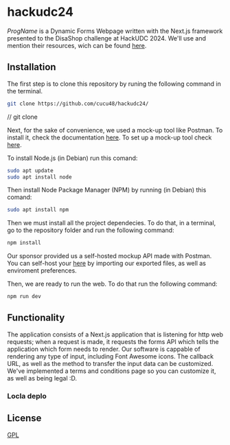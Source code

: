 # hackudc24

*ProgName* is a Dynamic Forms Webpage written with the Next.js framework presented to the DisaShop challenge at HackUDC 2024. We'll use and mention their resources, wich can be found [here](https://github.com/Disashop/hackudc24).


## Installation

The first step is to clone this repository by runing the following command in the terminal.

```bash 
git clone https://github.com/cucu48/hackudc24/
```

// git clone 

Next, for the sake of convenience, we used a mock-up tool like Postman. To install it, check the documentation [here](https://www.postman.com/downloads/). To set up a mock-up tool check [here](https://www.postman.com/downloads/).

To install Node.js (in Debian) run this comand: 

```bash 
sudo apt update
sudo apt install node
```

Then install Node Package Manager (NPM) by running (in Debian) this comand: 

```bash 
sudo apt install npm
```

Then we must install all the project dependecies. To do that, in a terminal, go to the repository folder and run the following command: 
```bash
npm install
``` 

Our sponsor provided us a self-hosted mockup API made with Postman. You can self-host your [here](https://learning.postman.com/docs/designing-and-developing-your-api/mocking-data/setting-up-mock/) by importing our exported files, as well as enviroment preferences. 

Then, we are ready to run the web. To do that run the following command:
```bash 
npm run dev
```

## Functionality 
The application consists of a Next.js application that is listening for http web requests; when a request is made, it requests the forms API which tells the application which form needs to render. Our software is cappable of rendering any type of input, including Font Awesome icons. The callback URL, as well as the method to transfer the input data can be customized. We've implemented a terms and conditions page so you can customize it, as well as being legal :D.

### Locla deplo

## License 

[GPL](https://choosealicense.com/licenses/gpl-3.0/) 